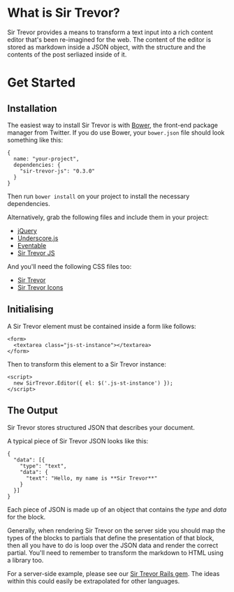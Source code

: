 # What is Sir Trevor?

Sir Trevor provides a means to transform a text input into a rich content editor that's been re-imagined for the web. The content of the editor is stored as markdown inside a JSON object, with the structure and the contents of the post serliazed inside of it.

<a name="1"></a>
# Get Started

<a name="1-1"></a>
## Installation

The easiest way to install Sir Trevor is with [Bower](https://github.com/bower/bower), the front-end package manager from Twitter. If you do use Bower, your `bower.json` file should look something like this:

    {
      name: "your-project",
      dependencies: {
        "sir-trevor-js": "0.3.0"
      }
    }

Then run `bower install` on your project to install the necessary dependencies.

Alternatively, grab the following files and include them in your project:

  * [jQuery](http://jquery.com/download)
  * [Underscore.js](https://github.com/jashkenas/underscore/blob/master/underscore.js)
  * [Eventable](https://github.com/madebymany/eventable/blob/master/eventable.js)
  * [Sir Trevor JS](https://github.com/madebymany/sir-trevor-js/blob/master/sir-trevor.js)

And you'll need the following CSS files too:

  * [Sir Trevor](https://github.com/madebymany/sir-trevor-js/blob/master/sir-trevor.css)
  * [Sir Trevor Icons](https://github.com/madebymany/sir-trevor-js/blob/master/sir-trevor-icons.css)

<a name="1-2"></a>
## Initialising

A Sir Trevor element must be contained inside a form like follows:

    <form>
      <textarea class="js-st-instance"></textarea>
    </form>

Then to transform this element to a Sir Trevor instance:

    <script>
      new SirTrevor.Editor({ el: $('.js-st-instance') });
    </script>

<a name="1-3"></a>
## The Output

Sir Trevor stores structured JSON that describes your document.

A typical piece of Sir Trevor JSON looks like this:

    {
      "data": [{
        "type": "text",
        "data": {
          "text": "Hello, my name is **Sir Trevor**"
        }
      }]
    }

Each piece of JSON is made up of an object that contains the *type* and *data* for the block.

Generally, when rendering Sir Trevor on the server side you should map the types of the blocks to partials that define the presentation of that block, then all you have to do is loop over the JSON data and render the correct partial. You'll need to remember to transform the markdown to HTML using a library too.

For a server-side example, please see our [Sir Trevor Rails gem](http://github.com/madebymany/sir-trevor-rails). The ideas within this could easily be extrapolated for other languages.